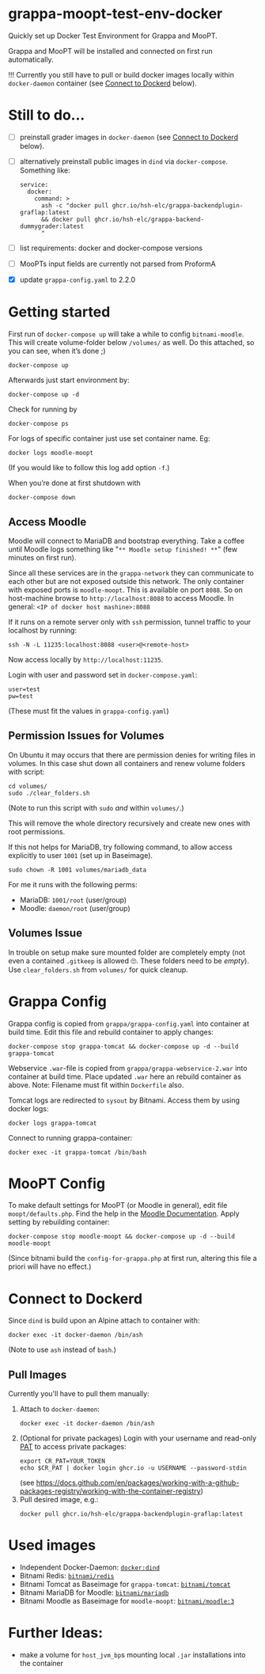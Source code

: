 # grappa-moopt-test-env-docker

Quickly set up Docker Test Environment for Grappa and MooPT.

Grappa and MooPT will be installed and connected on first run automatically.

!!! Currently you still have to pull or build docker images locally within `docker-daemon` container (see [Connect to Dockerd](#connect-to-dockerd) below).

# Still to do...
- [ ] preinstall grader images in `docker-daemon` (see [Connect to Dockerd](#connect-to-dockerd) below).
- [ ] alternatively preinstall public images in `dind` via `docker-compose`. Something like:
	```
	service:
	  docker:
		command: >
		  ash -c "docker pull ghcr.io/hsh-elc/grappa-backendplugin-graflap:latest
		  && docker pull ghcr.io/hsh-elc/grappa-backend-dummygrader:latest
		  "
	```
- [ ] list requirements: docker and docker-compose versions
- [ ] MooPTs input fields are currently not parsed from ProformA
- [x] update `grappa-config.yaml` to 2.2.0



# Getting started 

First run of `docker-compose up` will take a while to config `bitnami-moodle`.
This will create volume-folder below `/volumes/` as well.
Do this attached, so you can see, when it’s done ;)
```
docker-compose up
```
Afterwards just start environment by:
```
docker-compose up -d
```
Check for running by
```
docker-compose ps
```

For logs of specific container just use set container name. Eg:
```
docker logs moodle-moopt
```
(If you would like to follow this log add option `-f`.)

When you’re done at first shutdown with
```
docker-compose down
```

## Access Moodle
Moodle will connect to MariaDB and bootstrap everything. 
Take a coffee until Moodle logs something like "`** Moodle setup finished! **`" (few minutes on first run).

Since all these services are in the `grappa-network` they can communicate to each other but are not exposed outside this network.
The only container with exposed ports is `moodle-moopt`.
This is available on port `8088`.
So on host-machine browse to `http://localhost:8088` to access Moodle.
In general: `<IP of docker host mashine>:8088`

If it runs on a remote server only with `ssh` permission, tunnel traffic to your localhost by running:
```
ssh -N -L 11235:localhost:8088 <user>@<remote-host>
```
Now access locally by `http://localhost:11235`.

Login with user and password set in `docker-compose.yaml`:
```
user=test
pw=test
```
(These must fit the values in `grappa-config.yaml`)


## Permission Issues for Volumes
On Ubuntu it may occurs that there are permission denies for writing files in volumes.
In this case shut down all containers and renew volume folders with script:
```
cd volumes/
sudo ./clear_folders.sh
```
(Note to run this script with `sudo` _and_ within `volumes/`.)

This will remove the whole directory recursively and create new ones with root permissions.

If this not helps for MariaDB, try following command, to allow access explicitly to user `1001` (set up in Baseimage).
```
sudo chown -R 1001 volumes/mariadb_data
```
For me it runs with the following perms:
- MariaDB: `1001/root` (user/group)
- Moodle: `daemon/root` (user/group)

## Volumes Issue
In trouble on setup make sure mounted folder are completely empty 
(not even a contained `.gitkeep` is allowed 🙄. 
These folders need to be _empty_).
Use `clear_folders.sh` from `volumes/` for quick cleanup.


# Grappa Config
Grappa config is copied from `grappa/grappa-config.yaml` into container at build time.
Edit this file and rebuild container to apply changes:
```
docker-compose stop grappa-tomcat && docker-compose up -d --build grappa-tomcat
```

Webservice `.war`-file is copied from `grappa/grappa-webservice-2.war` into container at build time.
Place updated `.war` here an rebuild container as above.
Note: Filename must fit within `Dockerfile` also.

Tomcat logs are redirected to `sysout` by Bitnami.
Access them by using docker logs:
```
docker logs grappa-tomcat
```

Connect to running grappa-container:
```
docker exec -it grappa-tomcat /bin/bash
```

# MooPT Config
To make default settings for MooPT (or Moodle in general), edit file `moopt/defaults.php`.
Find the help in the [Moodle Documentation](https://docs.moodle.org/311/en/Administration_via_command_line#Custom_site_defaults).
Apply setting by rebuilding container:
```
docker-compose stop moodle-moopt && docker-compose up -d --build moodle-moopt
```
(Since bitnami build the `config-for-grappa.php` at first run, altering this file a priori will have no effect.)

# Connect to Dockerd
Since `dind` is build upon an Alpine attach to container with:
```
docker exec -it docker-daemon /bin/ash
```
(Note to use `ash` instead of `bash`.)

## Pull Images
Currently you'll have to pull them manually:
1. Attach to `docker-daemon`:
	```
	docker exec -it docker-daemon /bin/ash
	```
2. (Optional for private packages) Login with your username and read-only [PAT](https://docs.github.com/en/authentication/keeping-your-account-and-data-secure/creating-a-personal-access-token) to access private packages:
	```
	export CR_PAT=YOUR_TOKEN
	echo $CR_PAT | docker login ghcr.io -u USERNAME --password-stdin
	```
	(see https://docs.github.com/en/packages/working-with-a-github-packages-registry/working-with-the-container-registry)
3. Pull desired image, e.g.:
	```
	docker pull ghcr.io/hsh-elc/grappa-backendplugin-graflap:latest
	```

# Used images
- Independent Docker-Daemon: [`docker:dind`](https://hub.docker.com/_/docker)
- Bitnami Redis: [`bitnami/redis`](https://hub.docker.com/r/bitnami/redis/)
- Bitnami Tomcat as Baseimage for `grappa-tomcat`: [`bitnami/tomcat`](https://hub.docker.com/r/bitnami/tomcat/)
- Bitnami MariaDB for Moodle: [`bitnami/mariadb`](https://hub.docker.com/r/bitnami/mariadb/)
- Bitnami Moodle as Baseimage for `moodle-moopt`: [`bitnami/moodle:3`](https://hub.docker.com/r/bitnami/moodle)


# Further Ideas:
- make a volume for `host_jvm_bp`s mounting local `.jar` installations into the container
